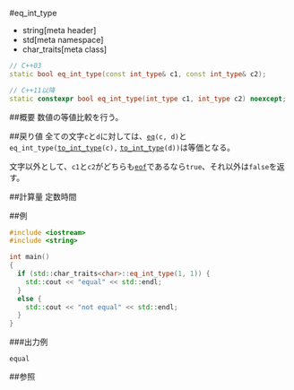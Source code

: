 #eq_int_type
* string[meta header]
* std[meta namespace]
* char_traits[meta class]

```cpp
// C++03
static bool eq_int_type(const int_type& c1, const int_type& c2);

// C++11以降
static constexpr bool eq_int_type(int_type c1, int_type c2) noexcept;
```

##概要
数値の等値比較を行う。


##戻り値
全ての文字`c`と`d`に対しては、[`eq`](./eq.md)`(c, d)`と`eq_int_type(`[`to_int_type`](./to_int_type.md)`(c),` [`to_int_type`](./to_int_type.md)`(d))`は等価となる。

文字以外として、`c1`と`c2`がどちらも[`eof`](./eof.md)であるなら`true`、それ以外は`false`を返す。


##計算量
定数時間


##例
```cpp
#include <iostream>
#include <string>

int main()
{
  if (std::char_traits<char>::eq_int_type(1, 1)) {
    std::cout << "equal" << std::endl;
  }
  else {
    std::cout << "not equal" << std::endl;
  }
}
```

###出力例
```
equal
```

##参照


